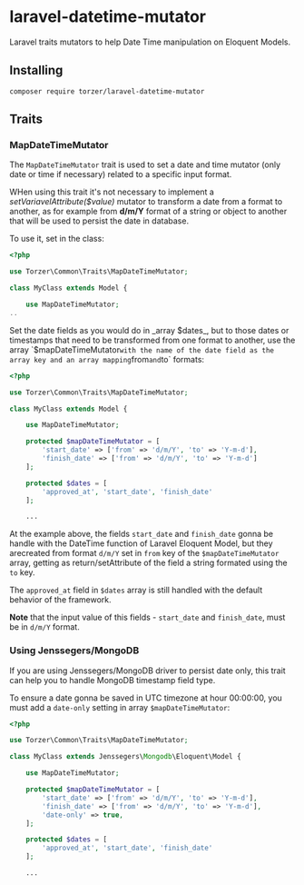 # laravel-datetime-mutator

Laravel traits mutators to help Date Time manipulation on Eloquent Models.

## Installing

```
composer require torzer/laravel-datetime-mutator
```

## Traits


### MapDateTimeMutator

The `MapDateTimeMutator` trait is used to set a date and time mutator (only date or time if necessary)
related to a specific input format.

WHen using this trait it's not necessary to implement a  _setVariavelAttribute($value)_ mutator to transform a date from a format to another,
as for example from **d/m/Y** format of a string or object to another that will be used to persist the date in database.

To use it, set in the class:

```php
<?php

use Torzer\Common\Traits\MapDateTimeMutator;

class MyClass extends Model {

    use MapDateTimeMutator;
..
```

Set the date fields as you would do in _array $dates_, but to those dates or timestamps that need to be transformed
from one format to another, use the array `$mapDateTimeMutator` with the
name of the date field as the array key and an array mapping `from` and `to` formats:

```php
<?php

use Torzer\Common\Traits\MapDateTimeMutator;

class MyClass extends Model {

    use MapDateTimeMutator;

    protected $mapDateTimeMutator = [
        'start_date' => ['from' => 'd/m/Y', 'to' => 'Y-m-d'],
        'finish_date' => ['from' => 'd/m/Y', 'to' => 'Y-m-d']
    ];

    protected $dates = [
        'approved_at', 'start_date', 'finish_date'
    ];

    ...


```

At the example above, the fields `start_date` and `finish_date` gonna be handle with the DateTime function of Laravel Eloquent Model,
but they arecreated from format `d/m/Y` set in `from` key of the `$mapDateTimeMutator` array,
getting as return/setAttribute of the field a string formated using the `to` key.

The `approved_at` field in `$dates` array is still handled with the default behavior of the framework.

**Note** that the input value of this fields - `start_date` and `finish_date`, must be in `d/m/Y` format.

### Using Jenssegers/MongoDB

If you are using Jenssegers/MongoDB driver to persist date only, this trait can help you to handle
MongoDB timestamp field type.

To ensure a date gonna be saved in UTC timezone at hour 00:00:00, you must add a `date-only`
setting in array `$mapDateTimeMutator`:

```php
<?php

use Torzer\Common\Traits\MapDateTimeMutator;

class MyClass extends Jenssegers\Mongodb\Eloquent\Model {

    use MapDateTimeMutator;

    protected $mapDateTimeMutator = [
        'start_date' => ['from' => 'd/m/Y', 'to' => 'Y-m-d'],
        'finish_date' => ['from' => 'd/m/Y', 'to' => 'Y-m-d'],
        'date-only' => true,
    ];

    protected $dates = [
        'approved_at', 'start_date', 'finish_date'
    ];

    ...


```
